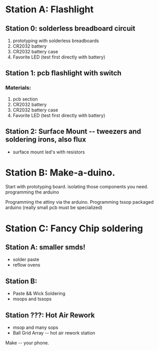 # Station A: Flashlight


## Station 0: solderless breadboard circuit

1. prototyping with solderless breadboards
2. CR2032 battery
3. CR2032 battery case
4. Favorite LED (test first directly with battery)

## Station 1: pcb flashlight with switch

### Materials:

1. pcb section
2. CR2032 battery
3. CR2032 battery case
4. Favorite LED (test first directly with battery)


## Station 2: Surface Mount -- tweezers and soldering irons, also flux


* surface mount led's with resistors


# Station B: Make-a-duino.

Start with prototyping board.
isolating those components you need.
programming the arduino

Programming the attiny via the arduino.
Programming tssop packaged arduino (really small pcb must be specialized)

# Station C: Fancy Chip soldering

## Station A: smaller smds!

* solder paste
* reflow ovens

## Station B:

* Paste && Wick Soldering
* msops and tssops

## Station ???: Hot Air Rework 

* msop and many sops
* Ball Grid Array -- hot air rework station

Make -- your phone.






